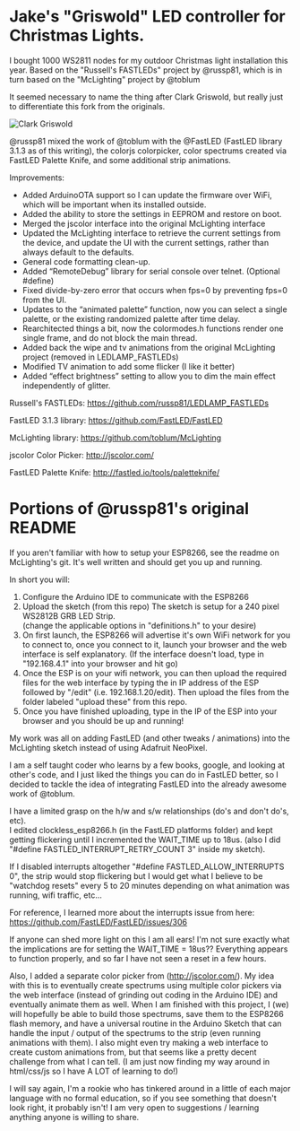 # Jake's "Griswold" LED controller for Christmas Lights.

I bought 1000 WS2811 nodes for my outdoor Christmas light installation this year.
Based on the "Russell's FASTLEDs" project by @russp81, which is in turn based on the "McLighting" project by @toblum

It seemed necessary to name the thing after Clark Griswold, but really just to differentiate this fork from the originals.

![Clark Griswold](http://i.giphy.com/gB9wIPXav2Ryg.gif)

@russp81 mixed the work of @toblum with the @FastLED (FastLED library 3.1.3 as of this writing), the colorjs colorpicker, color spectrums created via FastLED Palette Knife, and some additional strip animations.

Improvements:

- Added ArduinoOTA support so I can update the firmware over WiFi, which will be important when its installed outside.
- Added the ability to store the settings in EEPROM and restore on boot.
- Merged the jscolor interface into the original McLighting interface
- Updated the McLighting interface to retrieve the current settings from the device, and update the UI with the current settings, rather than always default to the defaults.
- General code formatting clean-up.
- Added “RemoteDebug” library for serial console over telnet. (Optional #define)
- Fixed divide-by-zero error that occurs when fps=0 by preventing fps=0 from the UI.
- Updates to the “animated palette” function, now you can select a single palette, or the existing randomized palette after time delay.
- Rearchitected things a bit, now the colormodes.h functions render one single frame, and do not block the main thread.
- Added back the wipe and tv animations from the original McLighting project (removed in LEDLAMP_FASTLEDs)
- Modified TV animation to add some flicker (I like it better)
- Added “effect brightness” setting to allow you to dim the main effect independently of glitter.

Russell's FASTLEDs:
https://github.com/russp81/LEDLAMP_FASTLEDs

FastLED 3.1.3 library:
https://github.com/FastLED/FastLED

McLighting library:
https://github.com/toblum/McLighting

jscolor Color Picker:
http://jscolor.com/

FastLED Palette Knife:
http://fastled.io/tools/paletteknife/

# Portions of @russp81's original README

If you aren't familiar with how to setup your ESP8266, see the readme on McLighting's git.  It's well written and should get you up and running.

In short you will:

1.  Configure the Arduino IDE to communicate with the ESP8266
2.  Upload the sketch (from this repo) The sketch is setup for a 240 pixel WS2812B GRB LED Strip.   
    (change the applicable options in "definitions.h" to your desire)
3.  On first launch, the ESP8266 will advertise it's own WiFi network for you to connect to, once you connect to it, launch your browser
    and the web interface is self explanatory.  (If the interface doesn't load, type in "192.168.4.1" into your browser and hit go)
4.  Once the ESP is on your wifi network, you can then upload the required files for the web interface by typing the in IP address
    of the ESP followed by "/edit" (i.e. 192.168.1.20/edit).  Then upload the files from the folder labeled "upload these" from this         repo. 
5.  Once you have finished uploading, type in the IP of the ESP into your browser and you should be up and running!


My work was all on adding FastLED (and other tweaks / animations) into the McLighting sketch instead of using Adafruit NeoPixel.

I am a self taught coder who learns by a few books, google, and looking at other's code, 
and I just liked the things you can do in FastLED better, so I decided to tackle the 
idea of integrating FastLED into the already awesome work of @toblum.

I have a limited grasp on the h/w and s/w relationships (do's and don't do's, etc).  
I edited clockless_esp8266.h (in the FastLED platforms folder) and 
kept getting flickering until I incremented the WAIT_TIME up to 18us. 
(also I did "#define FASTLED_INTERRUPT_RETRY_COUNT 3" inside my sketch).

If I disabled interrupts altogether "#define FASTLED_ALLOW_INTERRUPTS 0", the strip would stop flickering but I would get
what I believe to be "watchdog resets" every 5 to 20 minutes depending on what animation was running, wifi traffic, etc...

For reference, I learned more about the interrupts issue from here:  https://github.com/FastLED/FastLED/issues/306

If anyone can shed more light on this I am all ears!  I'm not sure exactly what the implications are
for setting the WAIT_TIME = 18us??  Everything appears to function properly, and so far I have not seen 
a reset in a few hours.

Also, I added a separate color picker from (http://jscolor.com/).  My idea with this is to eventually create
spectrums using multiple color pickers via the web interface (instead of grinding out coding in the Arduino IDE)
and eventually animate them as well.  When I am finished with this project, I (we) will hopefully be able to build those
spectrums, save them to the ESP8266 flash memory, and have a universal routine in the Arduino Sketch that can handle 
the input / output of the spectrums to the strip (even running animations with them).  I also might even try making a web interface
to create custom animations from, but that seems like a pretty decent challenge from what I can tell. (I am just now finding my way 
around in html/css/js so I have A LOT of learning to do!)

I will say again, I'm a rookie who has tinkered around in a little of each major language with no formal education, so 
if you see something that doesn't look right, it probably isn't!  I am very open to suggestions / learning anything 
anyone is willing to share.

